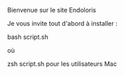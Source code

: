 Bienvenue sur le site Endoloris

Je vous invite tout d'abord à installer :

bash script.sh

où 

zsh script.sh pour les utilisateurs Mac
